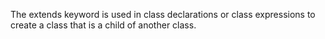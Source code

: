 The extends keyword is used in class declarations or class expressions to
create a class that is a child of another class.
